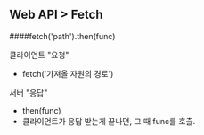Web API > Fetch
-

####fetch('path').then(func)

클라이언트 "요청"
 - fetch('가져올 자원의 경로')

서버 "응답"
 - then(func)
 - 클라이언트가 응답 받는게 끝나면, 그 때 func를 호출.